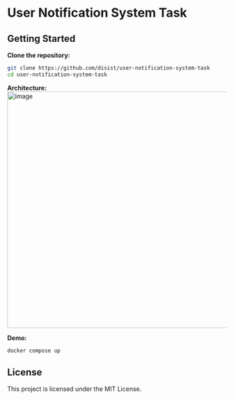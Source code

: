 # User Notification System Task

## Getting Started

**Clone the repository:**
```bash
git clone https://github.com/disist/user-notification-system-task
cd user-notification-system-task
```

**Architecture:**
<img width="857" height="543" alt="image" src="https://github.com/user-attachments/assets/f83231b5-da6c-41ca-86e1-7cc16dbbd2c0" />


**Demo:**
```bash
docker compose up
```

## License

This project is licensed under the MIT License.
